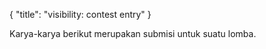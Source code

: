{
	"title": "visibility: contest entry"
}

Karya-karya berikut merupakan submisi untuk suatu lomba.
